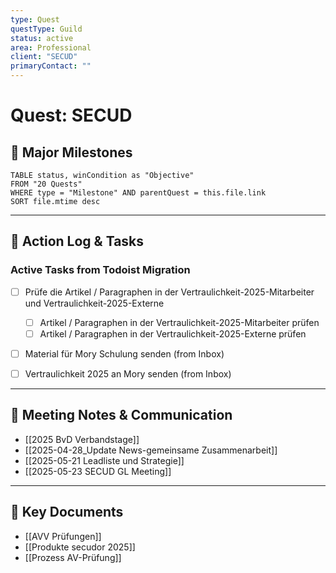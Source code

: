 ```yaml
---
type: Quest
questType: Guild
status: active
area: Professional
client: "SECUD"
primaryContact: ""
---
```


# Quest: SECUD

## 🚀 Major Milestones

```dataview
TABLE status, winCondition as "Objective"
FROM "20 Quests"
WHERE type = "Milestone" AND parentQuest = this.file.link
SORT file.mtime desc
```

---

## 📝 Action Log & Tasks

### Active Tasks from Todoist Migration
- [ ] Prüfe die Artikel / Paragraphen in der Vertraulichkeit-2025-Mitarbeiter und Vertraulichkeit-2025-Externe
  - [ ] Artikel / Paragraphen in der Vertraulichkeit-2025-Mitarbeiter prüfen
  - [ ] Artikel / Paragraphen in der Vertraulichkeit-2025-Externe prüfen
- [ ] Material für Mory Schulung senden (from Inbox)
- [ ] Vertraulichkeit 2025 an Mory senden (from Inbox)


---
## 💬 Meeting Notes & Communication
- [[2025 BvD Verbandstage]]
- [[2025-04-28_Update News-gemeinsame Zusammenarbeit]]
- [[2025-05-21 Leadliste und Strategie]]
- [[2025-05-23 SECUD GL Meeting]]

---
## 📎 Key Documents
- [[AVV Prüfungen]]
- [[Produkte secudor 2025]]
- [[Prozess AV-Prüfung]]

